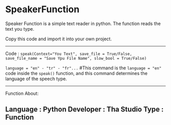 # SpeakerFunction
Speaker Function is a simple text reader in python. The function reads the text you type.

Copy this code and import it into your own project.

--------------------------------

Code : `speak(Context="You Text", save_file = True/False, save_file_name = "Save Ypu File Name", slow_bool = True/False)`

`language = "en" - "tr" - "fr"...` #This command is the `language = "en"` code inside the `speak()` function, and this command determines the language of the speech type.

--------------------------------
Function About:

Language : Python
Developer : Tha Studio
Type : Function
--------------------------------
